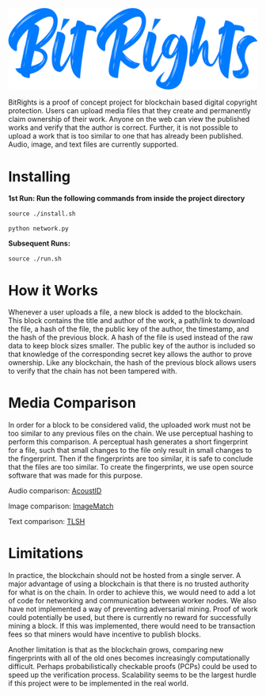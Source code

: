 ![LOGO](./static/logo.png)

BitRights is a proof of concept project for blockchain based digital copyright protection. Users can upload media files that they create and permanently claim ownership of their work. Anyone on the web can view the published works and verify that the author is correct. Further, it is not possible to upload a work that is too similar to one that has already been published. Audio, image, and text files are currently supported.

# Installing
**1st Run: Run the following commands from inside the project directory** 
```
source ./install.sh
```
```
python network.py
```
**Subsequent Runs:**
```
source ./run.sh
```
# How it Works
Whenever a user uploads a file, a new block is added to the blockchain. This block contains the title and author of the work, a path/link to download the file, a hash of the file, the public key of the author, the timestamp, and the hash of the previous block. A hash of the file is used instead of the raw data to keep block sizes smaller. The public key of the author is included so that knowledge of the corresponding secret key allows the author to prove ownership. Like any blockchain, the hash of the previous block allows users to verify that the chain has not been tampered with.

# Media Comparison
In order for a block to be considered valid, the uploaded work must not be too similar to any previous files on the chain. We use perceptual hashing to perform this comparison. A perceptual hash generates a short fingerprint for a file, such that small changes to the file only result in small changes to the fingerprint. Then if the fingerprints are too similar, it is safe to conclude that the files are too similar. To create the fingerprints, we use open source software that was made for this purpose. 

Audio comparison: [AcoustID](https://acoustid.org/)

Image comparison: [ImageMatch](https://github.com/EdjoLabs/image-match)

Text comparison: [TLSH](https://github.com/trendmicro/tlsh)

# Limitations
In practice, the blockchain should not be hosted from a single server. A major advantage of using a blockchain is that there is no trusted authority for what is on the chain. In order to achieve this, we would need to add a lot of code for networking and communication between worker nodes. We also have not implemented a way of preventing adversarial mining. Proof of work could potentially be used, but there is currently no reward for successfully mining a block. If this was implemented, there would need to be transaction fees so that miners would have incentive to publish blocks.

Another limitation is that as the blockchain grows, comparing new fingerprints with all of the old ones becomes increasingly computationally difficult. Perhaps probabilistically checkable proofs (PCPs) could be used to speed up the verification process. Scalability seems to be the largest hurdle if this project were to be implemented in the real world.

